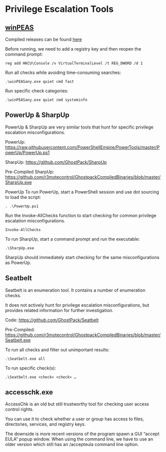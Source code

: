 # Privilege Escalation Tools

## [winPEAS](https://github.com/carlospolop/privilege-escalation-awesome-scripts-suite/tree/master/winPEAS)

Compiled releases can be found [here](https://github.com/carlospolop/privilege-escalation-awesome-scripts-suite/tree/master/winPEAS/winPEASexe/winPEAS/bin/Obfuscated%20Releases)

Before running, we need to add a registry key and then reopen the command prompt:

```
reg add HKCU\Console /v VirtualTerminalLevel /t REG_DWORD /d 1
```

Run all checks while avoiding time-consuming searches:

```
.\winPEASany.exe quiet cmd fast
```

Run specific check categories:

```
.\winPEASany.exe quiet cmd systeminfo
```


## PowerUp & SharpUp

PowerUp & SharpUp are very similar tools that hunt for specific privilege escalation misconfigurations.

PowerUp: https://raw.githubusercontent.com/PowerShellEmpire/PowerTools/master/PowerUp/PowerUp.ps1

SharpUp: https://github.com/GhostPack/SharpUp

Pre-Compiled SharpUp: https://github.com/r3motecontrol/GhostpackCompiledBinaries/blob/master/SharpUp.exe

PowerUp
To run PowerUp, start a PowerShell session and use dot
sourcing to load the script:

```
. .\PowerUp.ps1
```

Run the Invoke-AllChecks function to start checking for common privilege escalation misconfigurations.

```
Invoke-AllChecks
```

To run SharpUp, start a command prompt and run the executable:

```
.\SharpUp.exe
```

SharpUp should immediately start checking for the same misconfigurations as PowerUp.

## Seatbelt

Seatbelt is an enumeration tool. It contains a number of enumeration checks.

It does not actively hunt for privilege escalation misconfigurations, but provides related information for further investigation.

Code: https://github.com/GhostPack/Seatbelt

Pre-Compiled: https://github.com/r3motecontrol/GhostpackCompiledBinaries/blob/master/Seatbelt.exe

To run all checks and filter out unimportant results:

```
.\Seatbelt.exe all
```

To run specific check(s):

```
.\Seatbelt.exe <check> <check> …
```

## accesschk.exe

AccessChk is an old but still trustworthy tool for checking user access control rights.

You can use it to check whether a user or group has access to files, directories, services, and registry keys.

The downside is more recent versions of the program spawn a GUI “accept EULA” popup window. When using the command line, we have to use an older version which still has an /accepteula command line option.
